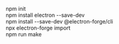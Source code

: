 npm init  
npm install electron --save-dev  
npm install --save-dev @electron-forge/cli  
npx electron-forge import  
npm run make  

